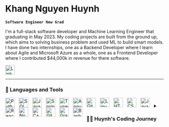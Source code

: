 # Khang Nguyen Huynh

**`Software Engineer New Grad`**

I'm a full-stack software developer and Machine Learning Engineer that graduating in May 2023. My coding projects are built from the ground up, which aims to solving business problem and used ML to build smart models. I have done two internships, one as a Backend Developer where I learn about Agile and Microsoft Azure as a whole, one as a Frontend Developer where I contributed $44,000k in revenue for there software.

   <p align="left">
      <a href="https://www.linkedin.com/in/khuynh22/">
         <img src="https://content.linkedin.com/content/dam/me/business/en-us/amp/brand-site/v2/bg/LI-Bug.svg.original.svg" alt="LinkedIn Profile" style="width: 30px; height: 30px;">
      </a>
   </p>

---

### 🧰 Languages and Tools

<img align="left" alt="Python" width="30px" style="padding-right:10px;" src="https://cdn.jsdelivr.net/gh/devicons/devicon/icons/python/python-plain.svg" />
<img align="left" alt="SQL" width="30px" style="padding-right:10px;" src="[https://cdn.jsdelivr.net/gh/devicons/devicon/icons/sql/sql-plain.svg](https://cdn.jsdelivr.net/gh/devicons/devicon@v2.15.1/devicon.min.css)" />
<img align="left" alt="Java" width="30px" style="padding-right:10px;" src="https://cdn.jsdelivr.net/gh/devicons/devicon/icons/java/java-original.svg"/>
<img align="left" alt="Spring" width="30px" style="padding-right:10px;" src="https://cdn.jsdelivr.net/gh/devicons/devicon/icons/spring/spring-original.svg" />
<img align="left" alt="TypeScript" width="30px" style="padding-right:10px;" src="https://cdn.jsdelivr.net/gh/devicons/devicon/icons/typescript/typescript-plain.svg" />
<img align="left" alt="Angular" width="30px" style="padding-right:10px;" src="https://cdn.jsdelivr.net/gh/devicons/devicon/icons/angularjs/angularjs-plain.svg" />
<img align="left" alt="Git" width="30px" style="padding-right:10px;" src="https://cdn.jsdelivr.net/gh/devicons/devicon/icons/git/git-original.svg" />
<img align="left" alt="Linux" width="30px" style="padding-right:10px;" src="https://cdn.jsdelivr.net/gh/devicons/devicon/icons/linux/linux-original.svg" />
<img align="left" alt="HTML" width="30px" style="padding-right:10px;" src="https://cdn.jsdelivr.net/gh/devicons/devicon/icons/html5/html5-plain.svg" />
<img align="left" alt="CSS" width="30px" style="padding-right:10px;" src="https://cdn.jsdelivr.net/gh/devicons/devicon/icons/css3/css3-plain.svg" />
<img align="left" alt="JavaScript" width="30px" style="padding-right:10px;" src="https://cdn.jsdelivr.net/gh/devicons/devicon/icons/javascript/javascript-plain.svg" />
<img align="left" alt="React" width="30px" style="padding-right:10px;" src="https://cdn.jsdelivr.net/gh/devicons/devicon/icons/react/react-original.svg" />
<img align="left" alt="NodeJS" width="30px" style="padding-right:10px;" src="https://cdn.jsdelivr.net/gh/devicons/devicon/icons/nodejs/nodejs-original.svg" />
<img align="left" alt="C++" width="30px" style="padding-right:10px;" src="https://cdn.jsdelivr.net/gh/devicons/devicon/icons/cplusplus/cplusplus-line.svg" />
<img align="left" alt="GitHub" width="30px" style="padding-right:10px;" src="https://cdn.jsdelivr.net/gh/devicons/devicon/icons/github/github-original.svg" />
<img align="left" alt="Gradle" width="30px" style="padding-right:10px;" src="https://cdn.jsdelivr.net/gh/devicons/devicon/icons/gradle/gradle-plain.svg" />
<img align="left" alt="Bash" width="30px" style="padding-right:10px;" src="https://cdn.jsdelivr.net/gh/devicons/devicon/icons/bash/bash-original.svg" />
<br />

<details>
 <summary><h3>👨‍💻 Huynh's Coding Journey</h3></summary>
   As a computer science student who was initially inexperienced, I began my coding journey with a fervent interest in learning all there was to know about the world of programming, including code, unix, linux, and theory. Throughout this period, I self-taught Android development with aspirations of creating my own application, but my focus shifted towards excelling in Python, which became my primary objective. My strong interest in programming led me to secure a full-stack software engineering position upon completing my studies. While pursuing my degree, I discovered the significance of Machine Learning in the tech industry and subsequently focused my efforts on studying related courses and working on projects that utilize Machine Learning techniques and algorithms to address business problems or enhance software efficiency. I am confident that my modest yet valuable proficiency and experience in software development and applying Machine Learning can enable me to secure a rewarding position where I can make meaningful contributions to the company and the industry at large.
   
   More About Me: https://www.khang-nguyen-huynh.com/
